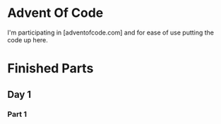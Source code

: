 # Advent Of Code
I'm participating in [adventofcode.com] and for ease of use putting the code up here.
# Finished Parts
## Day 1
### Part 1
